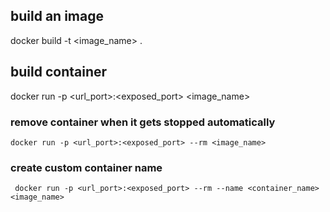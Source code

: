 ## build an image
  docker build -t <image_name> .
## build container
   docker run -p <url_port>:<exposed_port> <image_name>
   ### remove container when it gets stopped automatically
    docker run -p <url_port>:<exposed_port> --rm <image_name>
   ### create custom container name
     docker run -p <url_port>:<exposed_port> --rm --name <container_name> <image_name>